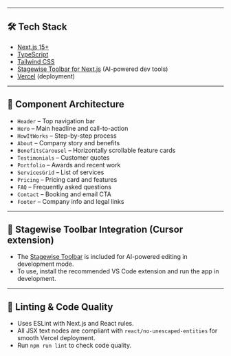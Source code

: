 
---

## 🛠️ Tech Stack

- [Next.js 15+](https://nextjs.org/)
- [TypeScript](https://www.typescriptlang.org/)
- [Tailwind CSS](https://tailwindcss.com/)
- [Stagewise Toolbar for Next.js](https://www.stagewise.dev/) (AI-powered dev tools)
- [Vercel](https://vercel.com/) (deployment)

---

## 🧩 Component Architecture

- `Header` – Top navigation bar
- `Hero` – Main headline and call-to-action
- `HowItWorks` – Step-by-step process
- `About` – Company story and benefits
- `BenefitsCarousel` – Horizontally scrollable feature cards
- `Testimonials` – Customer quotes
- `Portfolio` – Awards and recent work
- `ServicesGrid` – List of services
- `Pricing` – Pricing card and features
- `FAQ` – Frequently asked questions
- `Contact` – Booking and email CTA
- `Footer` – Company info and legal links

---

## 🤖 Stagewise Toolbar Integration (Cursor extension)

- The [Stagewise Toolbar](https://marketplace.visualstudio.com/items?itemName=stagewise.stagewise-vscode-extension) is included for AI-powered editing in development mode.
- To use, install the recommended VS Code extension and run the app in development.

---

## 📝 Linting & Code Quality

- Uses ESLint with Next.js and React rules.
- All JSX text nodes are compliant with `react/no-unescaped-entities` for smooth Vercel deployment.
- Run `npm run lint` to check code quality.

